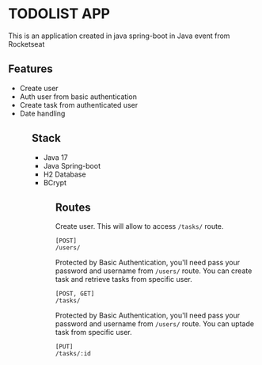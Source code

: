 # TODOLIST APP

This is an application created in java spring-boot in Java event from Rocketseat

## Features

<ul>
    <li>Create user</li>
    <li>Auth user from basic authentication</li>
    <li>Create task from authenticated user</li>
    <li>Date handling</li>
<ul>

## Stack

<ul>
    <li>Java 17</li>
    <li>Java Spring-boot</li>
    <li>H2 Database</li>
    <li>BCrypt</li>
<ul>

## Routes

Create user. This will allow to access `/tasks/` route.

```
[POST]
/users/
```

Protected by Basic Authentication, you'll need pass your password and username from `/users/` route. You can create task and retrieve tasks from specific user.

```
[POST, GET]
/tasks/
```

Protected by Basic Authentication, you'll need pass your password and username from `/users/` route. You can uptade task from specific user.

```
[PUT]
/tasks/:id
```
